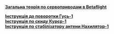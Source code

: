 [**Загальна теорія по сервоприводам в Betaflight**](./Сервоприводи%20у%20Betaflight.md)


[**Інструкція до поворотки Гусь-1**](./Інструкція%20до%20поворотки%20Гусь-1.md)  
[**Інструкція по скиду Курєр-1**](./Інструкція%20по%20скиду%20Курєр-1.md)  
[**Інструкція по стабілізатору антени Нахилятор-1**](./Інструкція%20по%20стабілізатору%20антени%20Нахилятор-1.md)